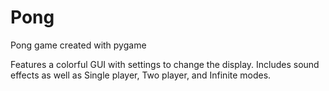 # Pong
Pong game created with pygame

Features a colorful GUI with settings to change the display. 
Includes sound effects as well as Single player, Two player, and Infinite modes.
